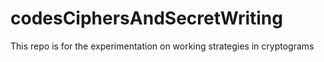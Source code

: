 # codesCiphersAndSecretWriting
This repo is for the experimentation on working strategies in cryptograms
